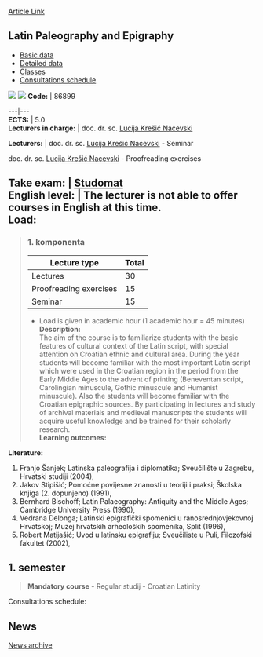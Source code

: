 [Article Link](https://www.fhs.hr/en/course/lpae_a)

## Latin Paleography and Epigraphy
  * [Basic data](https://www.fhs.hr/en/course/lpae_a#v1id-523797_323042_1_0 "Basic data")
  * [Detailed data](https://www.fhs.hr/en/course/lpae_a#v1id-523797_323042_1_1 "Detailed data")
  * [Classes](https://www.fhs.hr/en/course/lpae_a#v1id-523797_323042_1_2 "Classes")
  * [Consultations schedule](https://www.fhs.hr/en/course/lpae_a#v1id-523797_323042_1_3 "Consultations schedule")


[![](https://www.fhs.hr/img/flags/gif/hr.gif)](https://www.fhs.hr/predmet/lpe_a) [![](https://www.fhs.hr/img/flags/gif/gb.gif)](https://www.fhs.hr/en/course/lpae_a)
**Code:** |  86899  
  
---|---  
**ECTS:** |  5.0   
**Lecturers in charge:** |  doc. dr. sc. [Lucija Krešić Nacevski](https://www.fhs.hr/staff/lucija.kresic_nacevski)   
  
**Lecturers:** |  doc. dr. sc. [Lucija Krešić Nacevski](https://www.fhs.hr/djelatnik/lucija.kresic_nacevski) - Seminar  
  
doc. dr. sc. [Lucija Krešić Nacevski](https://www.fhs.hr/djelatnik/lucija.kresic_nacevski) - Proofreading exercises  
  
**Take exam:** |  [Studomat](http://www.isvu.hr/studomat)  
**English level:** |  The lecturer is not able to offer courses in English at this time.   
**Load:**  
---  
> ### 1. komponenta
> | Lecture type | Total  
> ---|---  
> Lectures | 30  
> Proofreading exercises | 15  
> Seminar | 15  
> * Load is given in academic hour (1 academic hour = 45 minutes)   
**Description:**  
> The aim of the course is to familiarize students with the basic features of cultural context of the Latin script, with special attention on Croatian ethnic and cultural area. During the year students will become familiar with the most important Latin script which were used in the Croatian region in the period from the Early Middle Ages to the advent of printing (Beneventan script, Carolingian minuscule, Gothic minuscule and Humanist minuscule). Also the students will become familiar with the Croatian epigraphic sources. By participating in lectures and study of archival materials and medieval manuscripts the students will acquire useful knowledge and be trained for their scholarly research.  
**Learning outcomes:**  

  
**Literature:**  
  1. Franjo Šanjek; Latinska paleografija i diplomatika; Sveučilište u Zagrebu, Hrvatski studiji (2004), 
  2. Jakov Stipišić; Pomoćne povijesne znanosti u teoriji i praksi; Školska knjiga (2. dopunjeno) (1991), 
  3. Bernhard Bischoff; Latin Palaeography: Antiquity and the Middle Ages; Cambridge University Press (1990), 
  4. Vedrana Delonga; Latinski epigrafički spomenici u ranosrednjovjekovnoj Hrvatskoj; Muzej hrvatskih arheoloških spomenika, Split (1996), 
  5. Robert Matijašić; Uvod u latinsku epigrafiju; Sveučiliste u Puli, Filozofski fakultet (2002), 

  
**1. semester**  
---  
> **Mandatory course** - Regular studij - Croatian Latinity  
>   
Consultations schedule: 


## News
[News archive](https://www.fhs.hr/en/course/lpae_a?@=20pvp#news_84741 "News archive")
